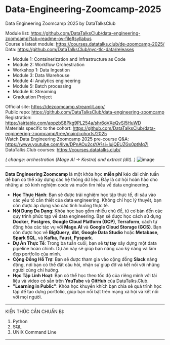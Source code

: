 # Data-Engineering-Zoomcamp-2025
Data Engineering Zoomcamp 2025 by DataTalksClub

Module list: https://github.com/DataTalksClub/data-engineering-zoomcamp?tab=readme-ov-file#syllabus <br />
Course's latest module: https://courses.datatalks.club/de-zoomcamp-2025/ <br />
Data: https://github.com/DataTalksClub/nyc-tlc-data/releases <br />

- Module 1: Containerization and Infrastructure as Code
- Module 2: Workflow Orchestration
- Workshop 1: Data Ingestion
- Module 3: Data Warehouse
- Module 4: Analytics engineering
- Module 5: Batch processing
- Module 6: Streaming
- Graduation Project

Official site: https://dezoomcamp.streamlit.app/ <br />
Public repo: https://github.com/DataTalksClub/data-engineering-zoomcamp <br />
Registration: https://airtable.com/appzbS8Pkg9PL254a/shr6oVXeQvSI5HuWD <br />
Materials specific to the cohort: https://github.com/DataTalksClub/data-engineering-zoomcamp/tree/main/cohorts/2025 <br />
Watch Data Engineering Zoomcamp 2025 pre-course Q&A: https://www.youtube.com/live/DPnAOu2csYA?si=lujQEUZGx0ptMq7l <br />
DataTalks.Club courses: https://courses.datatalks.club/ <br />

*( change: orchestration (Mage AI -> Kestra) and extract (dlt). )*
![image](https://github.com/user-attachments/assets/038b35f6-5dcc-4b3d-9432-16272b2fadfa)

-------------------------------------------------------------------
**Data Engineering Zoomcamp** là một khóa học **miễn phí** kéo dài chín tuần để bạn có thể xây dựng các hệ thống dữ liệu. Đây là cơ hội hoàn hảo cho những ai có kinh nghiệm code và muốn tìm hiểu về data engineering.

- **Học Thực Hành**: Bạn sẽ được trải nghiệm học tập thực tế, đi sâu vào các yếu tố cần thiết của data engineering. Không chỉ học lý thuyết, bạn còn được áp dụng vào các tình huống thực tế.
- **Nội Dung Đa Dạng**: Khóa học bao gồm nhiều chủ đề, từ cơ bản đến các quy trình phức tạp về data engineering. Bạn sẽ được học cách sử dụng **Docker**, **Postgres**, **Google Cloud Platform (GCP)**, **Terraform**, cách tự động hóa các tác vụ với **Mage.AI** và **Google Cloud Storage (GCS)**. Bạn còn được học về **BigQuery**, **dbt**, **Google Data Studio** hoặc **Metabase**, **Spark SQL**, và **Kafka**, **Faust**, **Pyspark**.
- **Dự Án Thực Tế**: Trong ba tuần cuối, bạn sẽ **tự tay** xây dựng một data pipeline hoàn chỉnh. Dự án này sẽ giúp bạn nâng cao kỹ năng và làm đẹp portfolio của mình.
- **Cộng Đồng Hỗ Trợ**: Bạn sẽ được tham gia vào cộng đồng **Slack** năng động, nơi bạn có thể đặt câu hỏi, nhận sự giúp đỡ và kết nối với những người cùng chí hướng.
- **Học Tập Linh Hoạt**: Bạn có thể học theo tốc độ của riêng mình với tài liệu và video có sẵn trên **YouTube** và **GitHub** của DataTalks.Club.
- **"Learning in Public"**: Khóa học khuyến khích bạn chia sẻ quá trình học tập để tạo dựng portfolio, giúp bạn nổi bật trên mạng xã hội và kết nối với mọi người.

-------------------------------------------------------------------
KIẾN THỨC CẦN CHUẨN BỊ:

1. Python
2. SQL
3. UNIX Command Line

-------------------------------------------------------------------


